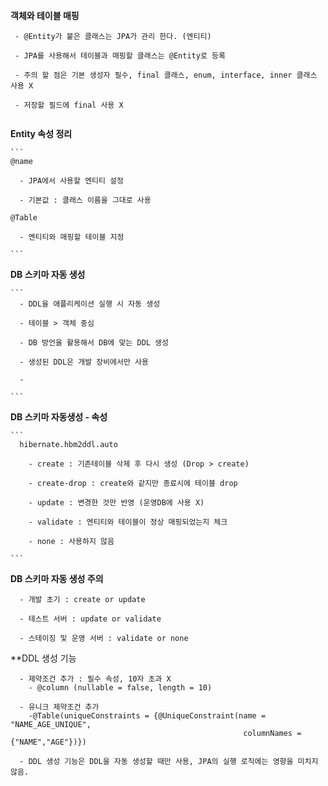 **객체와 테이블 매핑**

  ```
   - @Entity가 붙은 클래스는 JPA가 관리 한다. (엔티티)
   
   - JPA를 사용해서 테이블과 매핑할 클래스는 @Entity로 등록 
   
   - 주의 할 점은 기본 생성자 필수, final 클래스, enum, interface, inner 클래스 사용 X
   
   - 저장할 필드에 final 사용 X
    
  ```
  
  **Entity 속성 정리**
  
    ```
    @name
    
      - JPA에서 사용할 엔티티 설정
      
      - 기본값 : 클래스 이름을 그대로 사용
      
    @Table
      
      - 엔티티와 매핑할 테이블 지정
      
    ```
    
  **DB 스키마 자동 생성**
  
    ```
      - DDL을 애플리케이션 실행 시 자동 생성
      
      - 테이블 > 객체 중심
      
      - DB 방언을 활용해서 DB에 맞는 DDL 생성
      
      - 생성된 DDL은 개발 장비에서만 사용
      
      - 
      
    ```
    
  **DB 스키마 자동생성 - 속성**
  
    ```
      hibernate.hbm2ddl.auto
      
        - create : 기존테이블 삭제 후 다시 생성 (Drop > create)
        
        - create-drop : create와 같지만 종료시에 테이블 drop
        
        - update : 변경한 것만 반영 (운영DB에 사용 X)
        
        - validate : 엔티티와 테이블이 정상 매핑되었는지 체크
        
        - none : 사용하지 않음
        
    ```
    
 **DB 스키마 자동 생성 주의**
 
  ```
    - 개발 초기 : create or update
    
    - 테스트 서버 : update or validate
    
    - 스테이징 및 운영 서버 : validate or none
  
  ```
  
  
**DDL 생성 기능

  ```
    - 제약조건 추가 : 필수 속성, 10자 초과 X 
      - @column (nullable = false, length = 10)
      
    - 유니크 제약조건 추가
      -@Table(uniqueConstraints = {@UniqueConstraint(name = "NAME_AGE_UNIQUE",
                                                      columnNames = {"NAME","AGE"})})
                                                      
    - DDL 생성 기능은 DDL을 자동 생성할 때만 사용, JPA의 실행 로직에는 영향을 미치지 않음.
  
  ```
